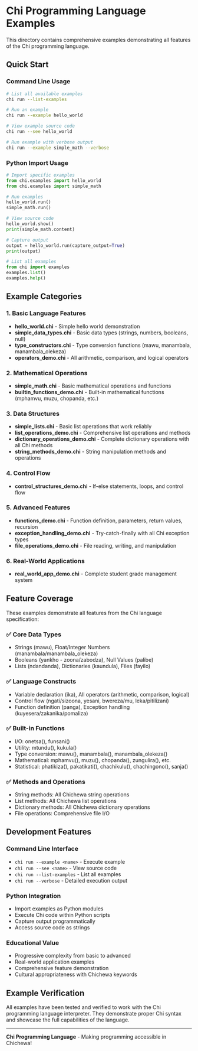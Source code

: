 # Chi Programming Language Examples

This directory contains comprehensive examples demonstrating all features of the Chi programming language.

## Quick Start

### Command Line Usage

```bash
# List all available examples
chi run --list-examples

# Run an example
chi run --example hello_world

# View example source code
chi run --see hello_world

# Run example with verbose output
chi run --example simple_math --verbose
```

### Python Import Usage

```python
# Import specific examples
from chi.examples import hello_world
from chi.examples import simple_math

# Run examples
hello_world.run()
simple_math.run()

# View source code
hello_world.show()
print(simple_math.content)

# Capture output
output = hello_world.run(capture_output=True)
print(output)

# List all examples
from chi import examples
examples.list()
examples.help()
```

## Example Categories

### 1. Basic Language Features
- **hello_world.chi** - Simple hello world demonstration
- **simple_data_types.chi** - Basic data types (strings, numbers, booleans, null)
- **type_constructors.chi** - Type conversion functions (mawu, manambala, manambala_olekeza)
- **operators_demo.chi** - All arithmetic, comparison, and logical operators

### 2. Mathematical Operations
- **simple_math.chi** - Basic mathematical operations and functions
- **builtin_functions_demo.chi** - Built-in mathematical functions (mphamvu, muzu, chopanda, etc.)

### 3. Data Structures
- **simple_lists.chi** - Basic list operations that work reliably
- **list_operations_demo.chi** - Comprehensive list operations and methods
- **dictionary_operations_demo.chi** - Complete dictionary operations with all Chi methods
- **string_methods_demo.chi** - String manipulation methods and operations

### 4. Control Flow
- **control_structures_demo.chi** - If-else statements, loops, and control flow

### 5. Advanced Features
- **functions_demo.chi** - Function definition, parameters, return values, recursion
- **exception_handling_demo.chi** - Try-catch-finally with all Chi exception types
- **file_operations_demo.chi** - File reading, writing, and manipulation

### 6. Real-World Applications
- **real_world_app_demo.chi** - Complete student grade management system

## Feature Coverage

These examples demonstrate all features from the Chi language specification:

### ✅ Core Data Types
- Strings (mawu), Float/Integer Numbers (manambala/manambala_olekeza)
- Booleans (yankho - zoona/zabodza), Null Values (palibe)
- Lists (ndandanda), Dictionaries (kaundula), Files (fayilo)

### ✅ Language Constructs
- Variable declaration (ika), All operators (arithmetic, comparison, logical)
- Control flow (ngati/sizoona, yesani, bwereza/mu, leka/pitilizani)
- Function definition (panga), Exception handling (kuyesera/zakanika/pomaliza)

### ✅ Built-in Functions
- I/O: onetsa(), funsani()
- Utility: mtundu(), kukula()
- Type conversion: mawu(), manambala(), manambala_olekeza()
- Mathematical: mphamvu(), muzu(), chopanda(), zungulira(), etc.
- Statistical: phatikiza(), pakatikati(), chachikulu(), chachingono(), sanja()

### ✅ Methods and Operations
- String methods: All Chichewa string operations
- List methods: All Chichewa list operations  
- Dictionary methods: All Chichewa dictionary operations
- File operations: Comprehensive file I/O

## Development Features

### Command Line Interface
- `chi run --example <name>` - Execute example
- `chi run --see <name>` - View source code
- `chi run --list-examples` - List all examples
- `chi run --verbose` - Detailed execution output

### Python Integration
- Import examples as Python modules
- Execute Chi code within Python scripts
- Capture output programmatically
- Access source code as strings

### Educational Value
- Progressive complexity from basic to advanced
- Real-world application examples
- Comprehensive feature demonstration
- Cultural appropriateness with Chichewa keywords

## Example Verification

All examples have been tested and verified to work with the Chi programming language interpreter. They demonstrate proper Chi syntax and showcase the full capabilities of the language.

---

**Chi Programming Language** - Making programming accessible in Chichewa!
